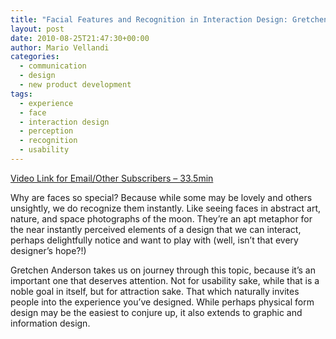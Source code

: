 ```yaml
---
title: "Facial Features and Recognition in Interaction Design: Gretchen Anderson"
layout: post
date: 2010-08-25T21:47:30+00:00
author: Mario Vellandi
categories:
  - communication
  - design
  - new product development
tags:
  - experience
  - face
  - interaction design
  - perception
  - recognition
  - usability
---
```

[Video Link for Email/Other Subscribers &#8211; 33.5min](http://vimeo.com/9660919)

Why are faces so special? Because while some may be lovely and others unsightly, we do recognize them instantly. Like seeing faces in abstract art, nature, and space photographs of the moon. They&#8217;re an apt metaphor for the near instantly perceived elements of a design that we can interact, perhaps delightfully notice and want to play with (well, isn&#8217;t that every designer&#8217;s hope?!)

Gretchen Anderson takes us on journey through this topic, because it&#8217;s an important one that deserves attention. Not for usability sake, while that is a noble goal in itself, but for attraction sake. That which naturally invites people into the experience you&#8217;ve designed. While perhaps physical form design may be the easiest to conjure up, it also extends to graphic and information design.
